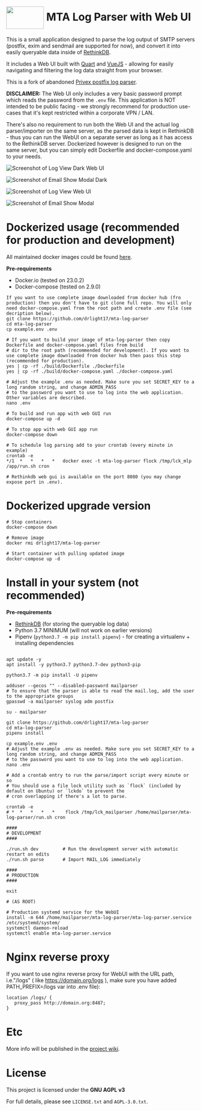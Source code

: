 <h1><img align="center" width="100" height="60" src="https://raw.githubusercontent.com/drlight17/mta-log-parser/mlp_v.1.1.0/mlp/static/images/logo.png"> MTA Log Parser with Web UI</h1>



This is a small application designed to parse the log output of SMTP servers (postfix, exim and sendmail are supported for now), and convert it into easily queryable data inside of [RethinkDB](https://rethinkdb.com/).

It includes a Web UI built with [Quart](https://github.com/pgjones/quart) and [VueJS](https://vuejs.org/) - allowing
for easily navigating and filtering the log data straight from your browser.

This is a fork of abandoned [Privex postfix log parser](https://github.com/Privex/postfix-parser).

**DISCLAIMER:** The Web UI only includes a very basic password prompt which reads the password from the `.env` file.
This application is NOT intended to be public facing - we strongly recommend for production use-cases that it's
kept restricted within a corporate VPN / LAN.

There's also no requirement to run both the Web UI and the actual log parser/importer on the same server, as the
parsed data is kept in RethinkDB - thus you can run the WebUI on a separate server as long as it has access to the
RethinkDB server. Dockerized however is designed to run on the same server, but you can simply edit Dockerfile and docker-compose.yaml to your needs.

![Screenshot of Log View Dark Web UI](https://raw.githubusercontent.com/drlight17/mta-log-parser/master/screenshot3.JPG)

![Screenshot of Email Show Modal Dark](https://raw.githubusercontent.com/drlight17/mta-log-parser/master/screenshot4.JPG)

![Screenshot of Log View Web UI](https://raw.githubusercontent.com/drlight17/mta-log-parser/master/screenshot1.JPG)

![Screenshot of Email Show Modal](https://raw.githubusercontent.com/drlight17/mta-log-parser/master/screenshot2.JPG)


Dockerized usage (recommended for production and development)
========
All maintained docker images could be found [here](https://hub.docker.com/r/drlight17/mta-log-parser/tags).

**Pre-requirements**
- Docker.io (tested on 23.0.2)
- Docker-compose (tested on 2.9.0)

```
If you want to use complete image downloaded from docker hub (fro production) then you don't have to git clone full repo. You will only need docker-compose.yaml from the root path and create .env file (see decription below).
git clone https://github.com/drlight17/mta-log-parser
cd mta-log-parser
cp example.env .env

# If you want to build your image of mta-log-parser then copy Dockerfile and docker-compose.yaml files from build
# dir to the root path (recommended for development). If you want to use complete image downloaded from docker hub then pass this step (recommended for production).
yes | cp -rf ./build/Dockerfile ./Dockerfile
yes | cp -rf ./build/docker-compose.yaml ./docker-compose.yaml

# Adjust the example .env as needed. Make sure you set SECRET_KEY to a long random string, and change ADMIN_PASS 
# to the password you want to use to log into the web application. Other variables are described. 
nano .env

# To build and run app with web GUI run
docker-compose up -d

# To stop app with web GUI app run
docker-compose down

# To schedule log parsing add to your crontab (every minute in example)
crontab -e
*/1  *   *   *   *   docker exec -t mta-log-parser flock /tmp/lck_mlp /app/run.sh cron

# Rethinkdb web gui is available on the port 8080 (you may change expose port in .env).
```
Dockerized upgrade version
========
```
# Stop containers
docker-compose down

# Remove image
docker rmi drlight17/mta-log-parser

# Start container with pulling updated image
docker-compose up -d

```



Install in your system (not recommended)
========

**Pre-requirements**

 - [RethinkDB](https://rethinkdb.com/) (for storing the queryable log data)
 - Python 3.7 MINIMUM (will not work on earlier versions)
 - Pipenv (`python3.7 -m pip install pipenv`) - for creating a virtualenv + installing dependencies


```

apt update -y
apt install -y python3.7 python3.7-dev python3-pip

python3.7 -m pip install -U pipenv

adduser --gecos "" --disabled-password mailparser
# To ensure that the parser is able to read the mail.log, add the user to the appropriate groups
gpasswd -a mailparser syslog adm postfix

su - mailparser

git clone https://github.com/drlight17/mta-log-parser
cd mta-log-parser
pipenv install

cp example.env .env
# Adjust the example .env as needed. Make sure you set SECRET_KEY to a long random string, and change ADMIN_PASS 
# to the password you want to use to log into the web application.
nano .env

# Add a crontab entry to run the parse/import script every minute or so
# You should use a file lock utility such as `flock` (included by default on Ubuntu) or `lckdo` to prevent the
# cron overlapping if there's a lot to parse.

crontab -e
# *  *   *   *   *    flock /tmp/lck_mailparser /home/mailparser/mta-log-parser/run.sh cron

####
# DEVELOPMENT
####

./run.sh dev         # Run the development server with automatic restart on edits
./run.sh parse       # Import MAIL_LOG immediately

####
# PRODUCTION
####

exit

# (AS ROOT)

# Production systemd service for the WebUI
install -m 644 /home/mailparser/mta-log-parser/mta-log-parser.service /etc/systemd/system/
systemctl daemon-reload
systemctl enable mta-log-parser.service
```
Nginx reverse proxy
===================
If you want to use nginx reverse proxy for WebUI  with the URL path, i.e."/logs" ( like https://domain.org/logs ), make sure you have added PATH_PREFIX=/logs
var into .env file):
```
location /logs/ {
   proxy_pass http://domain.org:8487;
}
```
Etc
========
More info will be published in the [project wiki](https://github.com/drlight17/mta-log-parser/wiki).

# License

This project is licensed under the **GNU AGPL v3**

For full details, please see `LICENSE.txt` and `AGPL-3.0.txt`.


